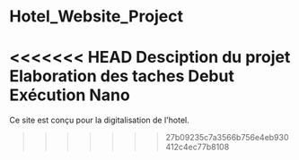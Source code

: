 # Hotel_Website_Project
<<<<<<< HEAD
Desciption du projet
Elaboration des taches
Debut 
Exécution
Nano
=======

Ce site est conçu pour la digitalisation de l'hotel.
>>>>>>> 27b09235c7a3566b756e4eb930412c4ec77b8108
